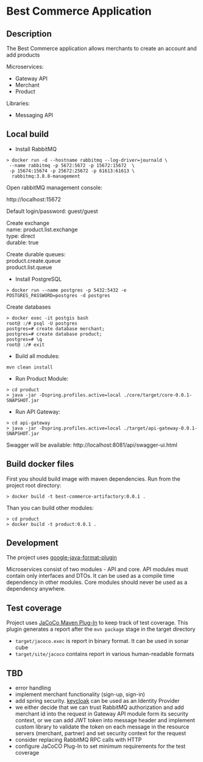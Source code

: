 # Best Commerce Application

## Description

The Best Commerce application allows merchants to create an account and add products<br/>

Microservices:
* Gateway API
* Merchant
* Product

Libraries:
* Messaging API

## Local build

* Install RabbitMQ

```
> docker run -d --hostname rabbitmq --log-driver=journald \
 --name rabbitmq -p 5672:5672 -p 15672:15672  \
 -p 15674:15674 -p 25672:25672 -p 61613:61613 \
  rabbitmq:3.8.8-management
```

Open rabbitMQ management console:

http://localhost:15672

Default login/password: guest/guest

Create exchange<br/>
 name: product.list.exchange<br/>
 type: direct<br/>
 durable: true<br/>
 
Create durable queues:<br/>
 product.create.queue<br/>
 product.list.queue<br/>

* Install PostgreSQL

`> docker run --name postgres -p 5432:5432 -e POSTGRES_PASSWORD=postgres -d postgres`

Create databases

```
> docker exec -it postgis bash
root@ :/# psql -U postgres
postgres=# create database merchant;
postgres=# create database product;
postgres=# \q
root@ :/# exit
```

* Build all modules:

`mvn clean install`

* Run Product Module:

```
> cd product
> java -jar -Dspring.profiles.active=local ./core/target/core-0.0.1-SNAPSHOT.jar
```

* Run API Gateway:

```
> cd api-gateway
> java -jar -Dspring.profiles.active=local ./target/api-gateway-0.0.1-SNAPSHOT.jar
```

Swagger will be available:
http://localhost:8081/api/swagger-ui.html

## Build docker files

First you should build image with maven dependencies. Run from the project root directory:

`> docker build -t best-commerce-artifactory:0.0.1 .`

Than you can build other modules:

```
> cd product
> docker build -t product:0.0.1 .
```

## Development

The project uses [google-java-format-plugin](https://github.com/google/google-java-format)

Microservices consist of two modules - API and core. API modules must contain only interfaces and DTOs.
It can be used as a compile time dependency in other modules. Core modules should never be used as a dependency anywhere.

## Test coverage

Project uses [JaCoCo Maven Plug-In](https://www.jacoco.org/jacoco/trunk/doc/maven.html) to keep track of test coverage.
This plugin generates a report after the `mvn package` stage in the target directory
* `target/jacoco.exec` is report in binary format. It can be used in sonar cube
* `target/site/jacoco` contains report in various human-readable formats

## TBD

- error handling
- implement merchant functionality (sign-up, sign-in)
- add spring security. [keycloak](https://www.keycloak.org/) can be used as an Identity Provider
- we either decide that we can trust RabbitMQ authorization and add merchant id into the request in Gateway API module
form its security context, or we can add JWT token into message header and implement custom library to validate
the token on each message in the resource servers (merchant, partner) and set security context for the request
- consider replacing RabbitMQ RPC calls with HTTP
- configure JaCoCO Plug-In to set minimum requirements for the test coverage
